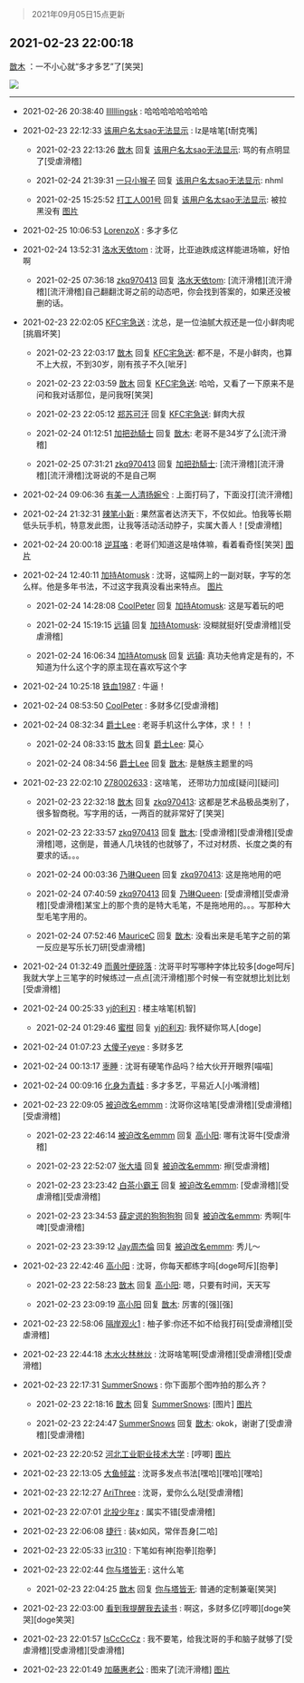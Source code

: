 > 2021年09月05日15点更新
<link rel="stylesheet" href="https://cdn.jsdelivr.net/gh/taotie6/sampleJSON@main/css/photo_show.css">


 ## 2021-02-23 22:00:18 

 [㪚木](https://www.coolapk.com/feed/25076920?shareKey=MGY4MmFmMDI0MDJjNjEzMTc3Y2E~) ：一不小心就“多才多艺”了[笑哭] 

<div class="album">
<img class="img-item" src="http://image.coolapk.com/feed/2021/0223/22/1081091_1ccfd1f5_8816_9703@2160x818.jpeg" />
</div>

 ------- 

- 2021-02-26 20:38:40 [llllllingsk](uid=3036048) : 哈哈哈哈哈哈哈哈 

- 2021-02-23 22:12:33 [该用户名太sao无法显示](uid=3040243) : lz是啥笔[t耐克嘴] 

    - 2021-02-23 22:13:26 [㪚木](uid=1081091) 回复 [该用户名太sao无法显示](uid=3040243): 骂的有点明显了[受虐滑稽] 

    - 2021-02-24 21:39:31 [一只小猴子](uid=751241) 回复 [该用户名太sao无法显示](uid=3040243): nhml 

    - 2021-02-25 15:25:52 [打工人001号](uid=3014918) 回复 [该用户名太sao无法显示](uid=3040243): 被拉黑没有 [图片](http://image.coolapk.com/feed/2021/0222/13/3014918_00dcc02e_1543_4218@240x240.png)

- 2021-02-25 10:06:53 [LorenzoX](uid=645650) : 多才多亿 

- 2021-02-24 13:52:31 [洛水天依tom](uid=1661759) : 沈哥，比亚迪跌成这样能进场嘛，好怕啊 

    - 2021-02-25 07:36:18 [zkq970413](uid=1309703) 回复 [洛水天依tom](uid=1661759): [流汗滑稽][流汗滑稽][流汗滑稽]自己翻翻沈哥之前的动态吧，你会找到答案的，如果还没被删的话。 

- 2021-02-23 22:02:05 [KFC宅急送](uid=2839356) : 沈总，是一位油腻大叔还是一位小鲜肉呢[挑眉坏笑] 

    - 2021-02-23 22:03:17 [㪚木](uid=1081091) 回复 [KFC宅急送](uid=2839356): 都不是，不是小鲜肉，也算不上大叔，不到30岁，刚有孩子不久[呲牙] 

    - 2021-02-23 22:03:59 [㪚木](uid=1081091) 回复 [KFC宅急送](uid=2839356): 哈哈，又看了一下原来不是问和我对话那位，是问我呀[笑哭] 

    - 2021-02-23 22:05:12 [郑苏可汗](uid=678781) 回复 [KFC宅急送](uid=2839356): 鲜肉大叔 

    - 2021-02-24 01:12:51 [加把劲騎士](uid=647149) 回复 [㪚木](uid=1081091): 老哥不是34岁了么[流汗滑稽] 

    - 2021-02-25 07:31:21 [zkq970413](uid=1309703) 回复 [加把劲騎士](uid=647149): [流汗滑稽][流汗滑稽][流汗滑稽]沈哥说的不是自己啊 

- 2021-02-24 09:06:36 [有美一人清扬婉兮](uid=1179818) : 上面打码了，下面没打[流汗滑稽] 

- 2021-02-24 21:32:31 [辣笔小新](uid=1728429) : 果然富者达济天下，不仅如此。怕我等长期低头玩手机，特意发此图，让我等活动活动脖子，实属大善人！[受虐滑稽] 

- 2021-02-24 20:00:18 [逆耳咯](uid=1426423) : 老哥们知道这是啥体嘛，看着看奇怪[笑哭] [图片](http://image.coolapk.com/feed/2021/0224/20/1426423_8055f11f_8017_2623@1080x2408.jpeg)

- 2021-02-24 12:40:11 [加持Atomusk](uid=4287297) : 沈哥，这幅网上的一副对联，字写的怎么样。他是多年书法，不过这字我真没看出来特点。 [图片](http://image.coolapk.com/feed/2021/0224/12/4287297_3165c174_1609_2072@1080x1920.jpeg)

    - 2021-02-24 14:28:08 [CoolPeter](uid=1437066) 回复 [加持Atomusk](uid=4287297): 这是写着玩的吧 

    - 2021-02-24 15:19:15 [远镇](uid=1471248) 回复 [加持Atomusk](uid=4287297): 没糊就挺好[受虐滑稽][受虐滑稽] 

    - 2021-02-24 16:06:34 [加持Atomusk](uid=4287297) 回复 [远镇](uid=1471248): 真功夫他肯定是有的，不知道为什么这个字的原主现在喜欢写这个字 

- 2021-02-24 10:25:18 [铁血1987](uid=938306) : 牛逼！ 

- 2021-02-24 08:53:50 [CoolPeter](uid=1437066) : 多财多亿[受虐滑稽] 

- 2021-02-24 08:32:34 [爵士Lee](uid=811595) : 老哥手机这什么字体，求！！！ 

    - 2021-02-24 08:33:15 [㪚木](uid=1081091) 回复 [爵士Lee](uid=811595): 莫心 

    - 2021-02-24 08:34:56 [爵士Lee](uid=811595) 回复 [㪚木](uid=1081091): 是魅族主题里的吗 

- 2021-02-23 22:02:10 [278002633](uid=130056) : 这啥笔，  还带功力加成[疑问][疑问] 

    - 2021-02-23 22:32:18 [㪚木](uid=1081091) 回复 [zkq970413](uid=1309703): 这都是艺术品极品类别了，很多智商税。写字用的话，一两百的就非常好了[笑哭] 

    - 2021-02-23 22:33:57 [zkq970413](uid=1309703) 回复 [㪚木](uid=1081091): [受虐滑稽][受虐滑稽][受虐滑稽]嗯，这倒是，普通人几块钱的也就够了，不过对材质、长度之类的有要求的话。。。 

    - 2021-02-24 00:03:36 [乃琳Queen](uid=2370903) 回复 [zkq970413](uid=1309703): 这是拖地用的吧 

    - 2021-02-24 07:40:59 [zkq970413](uid=1309703) 回复 [乃琳Queen](uid=2370903): [受虐滑稽][受虐滑稽][受虐滑稽]某宝上的那个贵的是特大毛笔，不是拖地用的。。。写那种大型毛笔字用的。 

    - 2021-02-24 07:52:46 [MauriceC](uid=2661286) 回复 [㪚木](uid=1081091): 没看出来是毛笔字之前的第一反应是写乐长刀研[受虐滑稽] 

- 2021-02-24 01:32:49 [而黄叶便碎落](uid=2845514) : 沈哥平时写哪种字体比较多[doge呵斥]我就大学上三笔字的时候练过一点点[流汗滑稽]那个时候一有空就想比划比划[受虐滑稽] 

- 2021-02-24 00:25:33 [yj的利刃](uid=3002872) : 楼主啥笔[机智] 

    - 2021-02-24 01:29:46 [蜜柑](uid=1097842) 回复 [yj的利刃](uid=3002872): 我怀疑你骂人[doge] 

- 2021-02-24 01:07:23 [大傻子yeye](uid=1019731) : 多财多艺 

- 2021-02-24 00:13:17 [栆睡](uid=2246713) : 沈哥有硬笔作品吗？给大伙开开眼界[喵喵] 

- 2021-02-24 00:09:16 [化身为青蛙](uid=1209189) : 多才多艺，平易近人[小嘴滑稽] 

- 2021-02-23 22:09:05 [被迫改名emmm](uid=3302275) : 沈哥你这啥笔[受虐滑稽][受虐滑稽][受虐滑稽] 

    - 2021-02-23 22:46:14 [被迫改名emmm](uid=3302275) 回复 [高小阳](uid=3558245): 哪有沈哥牛[受虐滑稽] 

    - 2021-02-23 22:52:07 [张大墙](uid=2427513) 回复 [被迫改名emmm](uid=3302275): 擦[受虐滑稽] 

    - 2021-02-23 23:23:42 [白茶小霸王](uid=2434501) 回复 [被迫改名emmm](uid=3302275): [受虐滑稽][受虐滑稽][受虐滑稽] 

    - 2021-02-23 23:34:53 [薛定谔的狗狗狗狗](uid=2327954) 回复 [被迫改名emmm](uid=3302275): 秀啊[牛啤][受虐滑稽] 

    - 2021-02-23 23:39:12 [Jay周杰倫](uid=1010273) 回复 [被迫改名emmm](uid=3302275): 秀儿～ 

- 2021-02-23 22:42:46 [高小阳](uid=3558245) : 沈哥，你每天都练字吗[doge呵斥][抱拳] 

    - 2021-02-23 22:58:23 [㪚木](uid=1081091) 回复 [高小阳](uid=3558245): 嗯，只要有时间，天天写 

    - 2021-02-23 23:09:19 [高小阳](uid=3558245) 回复 [㪚木](uid=1081091): 厉害的[强][强] 

- 2021-02-23 22:58:06 [隔岸观火1](uid=1428246) : 柚子爹:你还不如不给我打码[受虐滑稽][受虐滑稽] 

- 2021-02-23 22:44:18 [木水火林沝炏](uid=687653) : 沈哥啥笔啊[受虐滑稽][受虐滑稽][受虐滑稽] 

- 2021-02-23 22:17:31 [SummerSnows](uid=1348903) : 你下面那个图咋拍的那么齐？ 

    - 2021-02-23 22:18:16 [㪚木](uid=1081091) 回复 [SummerSnows](uid=1348903): [图片] [图片](http://image.coolapk.com/feed/2021/0223/22/1081091_decc4383_9894_7868@201x281.jpeg)

    - 2021-02-23 22:24:47 [SummerSnows](uid=1348903) 回复 [㪚木](uid=1081091): okok，谢谢了[受虐滑稽][受虐滑稽] 

- 2021-02-23 22:20:52 [河北工业职业技术大学](uid=3415552) : [哼唧] [图片](http://image.coolapk.com/feed/2021/0223/22/3415552_d530bcf5_0051_0501@521x496.jpeg)

- 2021-02-23 22:13:05 [大鱼倾盆](uid=3577059) : 沈哥多发点书法[嘿哈][嘿哈][嘿哈] 

- 2021-02-23 22:12:27 [AriThree](uid=1560115) : 沈哥，爱你么么哒[受虐滑稽] 

- 2021-02-23 22:07:01 [北投少年z](uid=1370510) : 属实不错[受虐滑稽] 

- 2021-02-23 22:06:08 [捷行](uid=1629443) : 装x如风，常伴吾身[二哈] 

- 2021-02-23 22:05:33 [irr310](uid=636373) : 下笔如有神[抱拳][抱拳] 

- 2021-02-23 22:02:44 [你与塔皆无](uid=2111083) : 这什么笔 

    - 2021-02-23 22:04:25 [㪚木](uid=1081091) 回复 [你与塔皆无](uid=2111083): 普通的定制兼毫[笑哭] 

- 2021-02-23 22:03:00 [看到我提醒我去读书](uid=2577914) : 啊这，多财多亿[哼唧][doge笑哭][doge笑哭] 

- 2021-02-23 22:01:57 [IsCcCcCz](uid=1309064) : 我不要笔，给我沈哥的手和脑子就够了[受虐滑稽][受虐滑稽][受虐滑稽] 

- 2021-02-23 22:01:49 [加藤惠老公](uid=1266680) : 图来了[流汗滑稽] [图片](http://image.coolapk.com/feed/2021/0223/22/1266680_caa73ece_8907_9461@238x230.jpeg)

